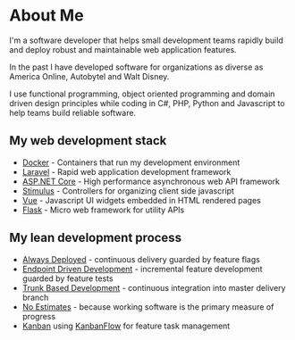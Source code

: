 # About Me

I'm a software developer that helps small development teams rapidly build and deploy robust and maintainable web application features.

In the past I have developed software for organizations as diverse as America Online, Autobytel and Walt Disney.

I use functional programming, object oriented programming and domain driven design principles while coding in C#, PHP, Python and Javascript to help teams build reliable software.

## My web development stack

+ [Docker](https://www.docker.com/why-docker) - Containers that run my development environment
+ [Laravel](https://laravel.com) - Rapid web application development framework
+ [ASP.NET Core](https://docs.microsoft.com/en-us/aspnet/core) - High performance asynchronous web API framework
+ [Stimulus](https://stimulusjs.org) - Controllers for organizing client side javascript
+ [Vue](https://vuejs.org) - Javascript UI widgets embedded in HTML rendered pages
+ [Flask](https://http://flask.pocoo.org/) - Micro web framework for utility APIs

## My lean development process

+ [Always Deployed](https://alwaysdeployed.com) - continuous delivery guarded by feature flags
+ [Endpoint Driven Development](https://alwaysdeployed.com/endpoint-driven-development) - incremental feature development guarded by feature tests
+ [Trunk Based Development](https://trunkbaseddevelopment.com) - continuous integration into master delivery branch
+ [No Estimates](http://ronjeffries.com/xprog/articles/the-noestimates-movement) - because working software is the primary measure of progress
+ [Kanban](https://www.atlassian.com/agile/kanban) using [KanbanFlow](https://kanbanflow.com) for feature task management
